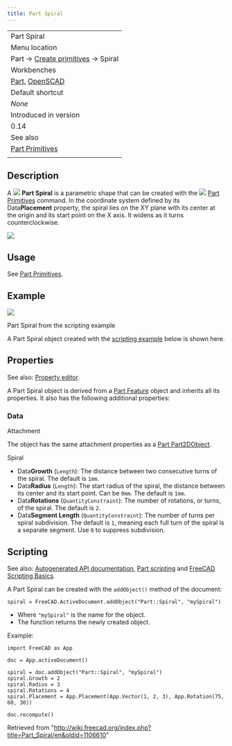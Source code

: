 ```yaml
---
title: Part Spiral
---
```


|                                                                                                |
| ---------------------------------------------------------------------------------------------- |
| Part Spiral                                                                                    |
| Menu location                                                                                  |
| Part → [Create primitives](/Part_Primitives "Part Primitives") → Spiral                        |
| Workbenches                                                                                    |
| [Part](/Part_Workbench "Part Workbench"), [OpenSCAD](/OpenSCAD_Workbench "OpenSCAD Workbench") |
| Default shortcut                                                                               |
| _None_                                                                                         |
| Introduced in version                                                                          |
| 0.14                                                                                           |
| See also                                                                                       |
| [Part Primitives](/Part_Primitives "Part Primitives")                                          |
|                                                                                                |

## Description

A ![](/images/Part_Spiral.svg) **Part Spiral** is a parametric shape that can be created with the ![](/images/Part_Primitives.svg) [Part Primitives](/Part_Primitives "Part Primitives") command. In the coordinate system defined by its Data**Placement** property, the spiral lies on the XY plane with its center at the origin and its start point on the X axis. It widens as it turns counterclockwise.

![](/images/Part_Spiral_Example.png)

## Usage

See [Part Primitives](/Part_Primitives#Usage "Part Primitives").

## Example

![](/images/Part_Spiral_Scripting_Example.png)

Part Spiral from the scripting example

A Part Spiral object created with the [scripting example](#Scripting) below is shown here.

## Properties

See also: [Property editor](/Property_editor "Property editor").

A Part Spiral object is derived from a [Part Feature](/Part_Feature "Part Feature") object and inherits all its properties. It also has the following additional properties:

### Data

Attachment

The object has the same attachment properties as a [Part Part2DObject](/Part_Part2DObject#Data "Part Part2DObject").

Spiral

- Data**Growth** (`Length`): The distance between two consecutive turns of the spiral. The default is `1mm`.
- Data**Radius** (`Length`): The start radius of the spiral, the distance between its center and its start point. Can be `0mm`. The default is `1mm`.
- Data**Rotations** (`QuantityConstraint`): The number of rotations, or turns, of the spiral. The default is `2`.
- Data**Segment Length** (`QuantityConstraint`): The number of turns per spiral subdivision. The default is `1`, meaning each full turn of the spiral is a separate segment. Use `0` to suppress subdivision.

## Scripting

See also: [Autogenerated API documentation](https://freecad.github.io/SourceDoc/), [Part scripting](/Part_scripting "Part scripting") and [FreeCAD Scripting Basics](/FreeCAD_Scripting_Basics "FreeCAD Scripting Basics").

A Part Spiral can be created with the `addObject()` method of the document:

```
spiral = FreeCAD.ActiveDocument.addObject("Part::Spiral", "mySpiral")

```

- Where `"mySpiral"` is the name for the object.
- The function returns the newly created object.

Example:

```
import FreeCAD as App

doc = App.activeDocument()

spiral = doc.addObject("Part::Spiral", "mySpiral")
spiral.Growth = 2
spiral.Radius = 3
spiral.Rotations = 4
spiral.Placement = App.Placement(App.Vector(1, 2, 3), App.Rotation(75, 60, 30))

doc.recompute()

```

Retrieved from "<http://wiki.freecad.org/index.php?title=Part_Spiral/en&oldid=1106610>"
